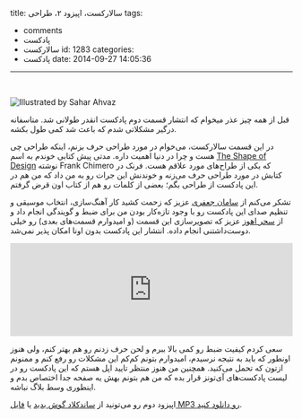 title: سالارکست، اپیزود ۲، طراحی
tags:
  - comments
  - پادکست
  - سالارکست
id: 1283
categories:
  - پادکست
date: 2014-09-27 14:05:36
---

&nbsp;

![Illustrated by Sahar Ahvaz](http://sallar.me/wp-content/uploads/2014/09/e11.jpg)

قبل از همه چیز عذر میخوام که انتشار قسمت دوم پادکست انقدر طولانی شد. متاسفانه درگیر مشکلاتی شدم که باعث شد کمی طول بکشه.

در این قسمت سالارکست، می‌خوام در مورد طراحی حرف بزنم، اینکه طراحی چی هست و چرا در دنیا اهمیت داره. مدتی پیش کتابی خوندم به اسم [The Shape of Design](http://shapeofdesignbook.com/) نوشته Frank Chimero که یکی از طراح‌های مورد علاقم هست. فرنک در کتابش در مورد طراحی حرف می‌زنه و خوندنش این جرات رو به من داد که من هم در این پادکست از طراحی بگم؛ بعضی از کلمات رو هم از کتاب اون قرض گرفتم.

تشکر می‌کنم از [سامان جعفری](https://twitter.com/saimonjafari) عزیز که زحمت کشید کار آهنگ‌سازی، انتخاب موسیقی و تنظیم صدای این پادکست رو با وجود تازه‌کار بودن من برای ضبط و گویندگی انجام داد و از [سحر اهوز](https://twitter.com/saharsaaa) عزیز که تصویرسازی این قسمت (و امیدوارم قسمت‌های بعدی) رو خیلی دوست‌داشتنی انجام داده. انتشار این پادکست بدون اونا امکان پذیر نمی‌شد.

<iframe width="100%" height="166" scrolling="no" frameborder="no" src="https://w.soundcloud.com/player/?url=https%3A//api.soundcloud.com/tracks/169571358&amp;color=ff5500&amp;auto_play=false&amp;hide_related=false&amp;show_comments=true&amp;show_user=true&amp;show_reposts=false"></iframe>

سعی کردم کیفیت ضبط رو کمی بالا ببرم و لحن حرف زدنم رو هم بهتر کنم، ولی هنوز اونطور که باید به نتیجه نرسیدم، امیدوارم بتونم کم‌کم این مشکلات رو رفع کنم و ممنونم ازتون که تحمل می‌کنید. همچنین من هنوز منتظر تایید اپل هستم که این پادکست رو در لیست پادکست‌های آی‌تونز قرار بده که من هم بتونم بهش یه صفحه جدا اختصاص بدم و اینطوری وسط بلاگ نباشه.

اپیزود دوم رو می‌تونید از [ساند‌کلاد گوش بدید](https://soundcloud.com/sallar/sallarcast-episode-02-design) یا [فایل MP3 رو دانلود کنید](http://j.mp/1pxInRo).